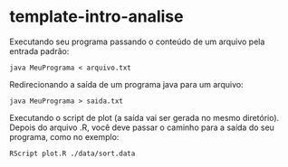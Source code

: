# template-intro-analise

Executando seu programa passando o conteúdo de um arquivo pela entrada padrão:
    
    java MeuPrograma < arquivo.txt

Redirecionando a saída de um programa java para um arquivo:
    
    java MeuPrograma > saida.txt

Executando o script de plot (a saída vai ser gerada no mesmo diretório). Depois do arquivo .R,
você deve passar o caminho para a saída do seu programa, como no exemplo:
    
    RScript plot.R ./data/sort.data
